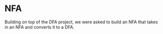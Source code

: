 # NFA
Building on top of the DFA project, we were asked to build an NFA that takes in an NFA and converts it to a DFA.
